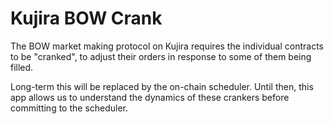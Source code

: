 # Kujira BOW Crank

The BOW market making protocol on Kujira requires the individual contracts to be "cranked", to adjust their orders in response to some of them being filled.

Long-term this will be replaced by the on-chain scheduler. Until then, this app allows us to understand the dynamics of these crankers before committing to the scheduler.
